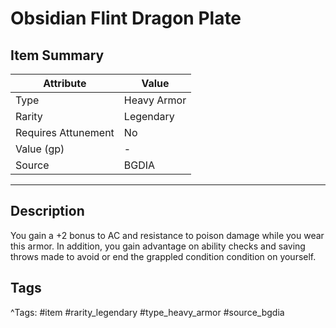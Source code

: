 # Obsidian Flint Dragon Plate

## Item Summary

| Attribute            | Value                        |
|----------------------|------------------------------|
| Type                 | Heavy Armor |
| Rarity               | Legendary             |
| Requires Attunement  | No                |
| Value (gp)           | -    |
| Source               | BGDIA |

---

## Description

You gain a +2 bonus to AC and resistance to poison damage while you wear this armor. In addition, you gain advantage on ability checks and saving throws made to avoid or end the grappled condition condition on yourself.

## Tags

^Tags: #item #rarity_legendary #type_heavy_armor #source_bgdia